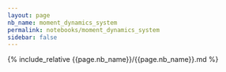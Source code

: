 ```yaml
---
layout: page
nb_name: moment_dynamics_system
permalink: notebooks/moment_dynamics_system
sidebar: false
---
```


{% include_relative {{page.nb_name}}/{{page.nb_name}}.md %}

